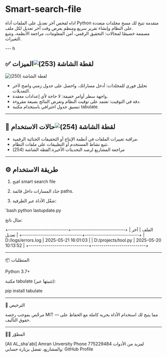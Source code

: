 # Smart-search-file


اداه لفحص  آخر تعديل على                                              الملفات
أداة Python متقدمة تتيح لك مسح مجلدات متعددة على النظام وإنشاء تقرير سريع ومنظم يعرض وقت آخر تعديل لكل ملف.  
مصممة خصيصًا لمجالات: التحقيق الرقمي، أمن المعلومات، مراجعة الأنظمة، وتتبع التغيرات.

---  h

## ✅ الميزات![‏‏لقطة الشاشة (253)](https://github.com/user-attachments/assets/e963bae6-9878-4b93-ae12-54dd90cf3aa9)

![‏‏لقطة الشاشة (250)](https://github.com/user-attachments/assets/d5a78347-a80c-487e-9f8f-dd5b0f209796)

- تحليل فوري للمجلدات: أدخل مساراتك، واحصل على جدول زمني واضح لآخر التعديلات.
- واجهة سطر أوامر خفيفة: لا حاجة لأي إعدادات معقدة.
- دقة في التوقيت: تعتمد على توقيت النظام وتعرض النتائج بصيغة مقروءة.
- تنسيق جدول احترافي باستخدام مكتبة tabulate.

---

## 🧪 حالات الاستخدام![‏‏لقطة الشاشة (254)](https://github.com/user-attachments/assets/5d5a8983-54e9-411d-a593-d572a4157c59)


- مراقبة تغييرات الملفات في أنظمة الإنتاج أو التحقيقات الجنائية الرقمية.
- تتبع نشاط المستخدم أو التطبيقات على ملفات النظام.
- مراجعة المشاريع لرصد التحديثات الأخيرة.!‌‏لقطة الشاشة (254)


---

## ⚙️ طريقة الاستخدام

1. افتح smart search file

2. حدّد المسارات داخل قائمة paths.
3. شغّل الأداة عبر الطرفية:

`bash
python lastupdate.py

مثال ناتج:

+------------------------------+---------------------------+
| الملف                       | آخر تعديل                 |
+------------------------------+---------------------------+
| D:/logs/errors.log          | 2025-05-21 16:01:03       |
| D:/projects/tool.py         | 2025-05-20 10:13:52       |
+------------------------------+---------------------------+


---

📦 المتطلبات

Python 3.7+

مكتبة tabulate (تثبيتها عبر):


pip install tabulate


---

🔐 الترخيص

مرخّص بموجب رخصة MIT — مما يتيح لك استخدام الأداة بحرية كاملة مع الحفاظ على حقوق التأليف.


---

👨‍💻 المطوّر

[Ali AL_sha'abi]
Amran Unversity
Phone 775229484
لمزيد من الأدوات والمشاريع، تفضل بزيارة حسابي: GitHub Profile
